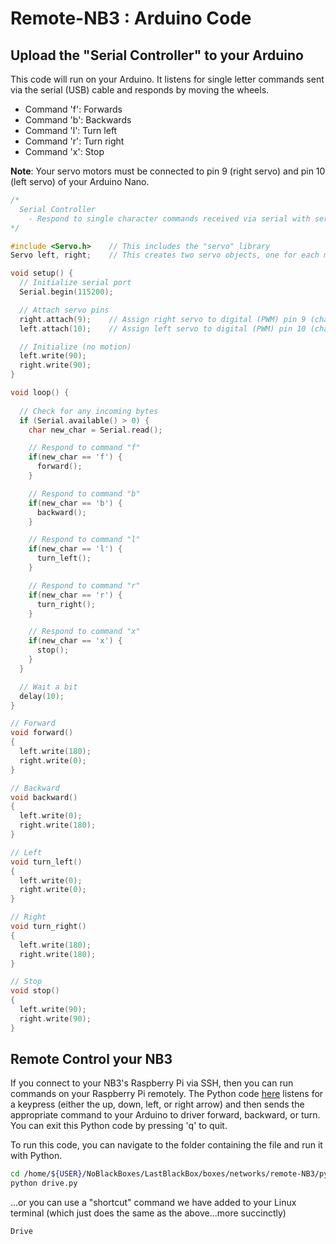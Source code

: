 # Remote-NB3 : Arduino Code

## Upload the "Serial Controller" to your Arduino
This code will run on your Arduino. It listens for single letter commands sent via the serial (USB) cable and responds by moving the wheels.
- Command 'f': Forwards
- Command 'b': Backwards
- Command 'l': Turn left
- Command 'r': Turn right
- Command 'x': Stop

**Note**: Your servo motors must be connected to pin 9 (right servo) and pin 10 (left servo) of your Arduino Nano.

```c
/*
  Serial Controller
    - Respond to single character commands received via serial with servo motion
*/

#include <Servo.h>    // This includes the "servo" library
Servo left, right;    // This creates two servo objects, one for each motor

void setup() {
  // Initialize serial port
  Serial.begin(115200);

  // Attach servo pins
  right.attach(9);    // Assign right servo to digital (PWM) pin 9 (change according to your connection)
  left.attach(10);    // Assign left servo to digital (PWM) pin 10 (change according to your connection)

  // Initialize (no motion)
  left.write(90);
  right.write(90);
}

void loop() {
  
  // Check for any incoming bytes
  if (Serial.available() > 0) {
    char new_char = Serial.read();

    // Respond to command "f"
    if(new_char == 'f') {
      forward();
    }

    // Respond to command "b"
    if(new_char == 'b') {
      backward();
    }

    // Respond to command "l"
    if(new_char == 'l') {
      turn_left();
    }

    // Respond to command "r"
    if(new_char == 'r') {
      turn_right();
    }

    // Respond to command "x"
    if(new_char == 'x') {
      stop();
    }
  }

  // Wait a bit
  delay(10);
}

// Forward
void forward()
{
  left.write(180);
  right.write(0);
}

// Backward
void backward()
{
  left.write(0);
  right.write(180);
}

// Left
void turn_left()
{
  left.write(0);
  right.write(0);
}

// Right
void turn_right()
{
  left.write(180);
  right.write(180);
}

// Stop
void stop()
{
  left.write(90);
  right.write(90);
}
```

## Remote Control your NB3
If you connect to your NB3's Raspberry Pi via SSH, then you can run commands on your Raspberry Pi remotely. The Python code [here](/boxes/networks/remote-NB3/python/drive/drive.py) listens for a keypress (either the up, down, left, or right arrow) and then sends the appropriate command to your Arduino to driver forward, backward, or turn. You can exit this Python code by pressing 'q' to quit.

To run this code, you can navigate to the folder containing the file and run it with Python.
```bash
cd /home/${USER}/NoBlackBoxes/LastBlackBox/boxes/networks/remote-NB3/python/drive
python drive.py
```

...or you can use a "shortcut" command we have added to your Linux terminal (which just does the same as the above...more succinctly)
```bash
Drive
```
